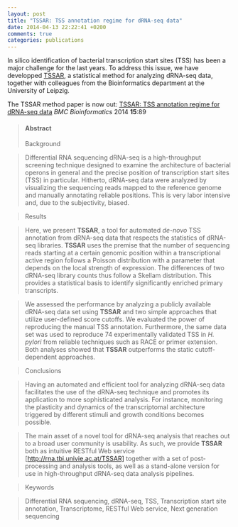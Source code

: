 ```yaml
---
layout: post
title: "TSSAR: TSS annotation regime for dRNA-seq data"
date: 2014-04-13 22:22:41 +0200
comments: true
categories: publications
---
```


In silico identification of bacterial transcription start sites (TSS) has
been a major challenge for the last years. To address this issue, we have
developped [TSSAR](http://rna.tbi.univie.ac.at/TSSAR), a statistical method
for analyzing dRNA-seq data, together with colleagues from the
Bioinformatics department at the University of Leipzig.

The TSSAR method paper is now out: [TSSAR: TSS annotation regime for dRNA-seq
data](http://dx.doi.org/10.1186/1471-2105-15-89) _BMC Bioinformatics_ 2014
**15**:89


> #### Abstract
> Background

> Differential RNA sequencing dRNA-seq is a high-throughput screening
technique designed to examine the architecture of bacterial operons in
general and the precise position of transcription start sites (TSS) in
particular. Hitherto, dRNA-seq data were analyzed by visualizing the
sequencing reads mapped to the reference genome and manually annotating
reliable positions. This is very labor intensive and, due to the
subjectivity, biased.

> Results

> Here, we present **TSSAR**, a tool for automated _de-novo_ TSS annotation
from dRNA-seq data that respects the statistics of dRNA-seq
libraries. **TSSAR** uses the premise that the number of sequencing reads
starting at a certain genomic position within a transcriptional active
region follows a Poisson distribution with a parameter that depends on the
local strength of expression. The differences of two dRNA-seq library
counts thus follow a Skellam distribution. This provides a statistical
basis to identify significantly enriched primary transcripts.

> We assessed the performance by analyzing a publicly available dRNA-seq
  data set using **TSSAR** and two simple approaches that utilize
  user-defined score cutoffs. We evaluated the power of reproducing the
  manual TSS annotation. Furthermore, the same data set was used to
  reproduce 74 experimentally validated TSS in _H. pylori_ from reliable
  techniques such as RACE or primer extension. Both analyses showed that
  **TSSAR** outperforms the static cutoff-dependent approaches.

> Conclusions 

> Having an automated and efficient tool for analyzing dRNA-seq data
  facilitates the use of the dRNA-seq technique and promotes its
  application to more sophisticated analysis. For instance, monitoring the
  plasticity and dynamics of the transcriptomal architecture triggered by
  different stimuli and growth conditions becomes possible.

> The main asset of a novel tool for dRNA-seq analysis that reaches out to
a broad user community is usability. As such, we provide **TSSAR** both as
intuitive RESTful Web service [http://rna.tbi.univie.ac.at/TSSAR] together
with a set of post-processing and analysis tools, as well as a
stand-alone version for use in high-throughput dRNA-seq data analysis
pipelines.

> Keywords

> Differential RNA sequencing, dRNA-seq, TSS, Transcription start site
annotation, Transcriptome, RESTful Web service, Next generation sequencing
